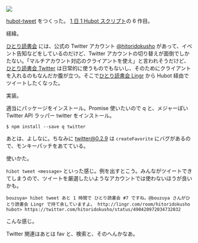 ![](http://img.bouzuya.net/2014-07-19.png)

[hubot-tweet][bouzuya/hubot-tweet] をつくった。 [1 日 1 Hubot スクリプト][hubot-script-per-day]の 6 作目。

経緯。

[ひとり読書会][hitoridokusho] には、公式の Twitter アカウント [@hitoridokusho][] があって、イベント告知などをしているのだけど、Twitter アカウントの切り替えが面倒でしかたない。「マルチアカウント対応のクライアントを使え」と言われそうだけど、[ひとり読書会 Twitter][@hitoridokusho] は日常的に使うものでもないし、そのためにクライアントを入れるのもなんだか腹が立つ。そこで[ひとり読書会 Lingr][lingr] から Hubot 経由でツイートしたくなった。

実装。

適当にパッケージをインストール。Promise 使いたいので q と、メジャーぽい Twitter API ラッパー twitter をインストール。

    $ npm install --save q twitter

あとは、よしなに。ちなみに twitter@0.2.9 は `createFavorite` にバグがあるので、モンキーパッチをあてている。

使いかた。

`hibot tweet <message>` といった感じ。例を出すとこう。みんながツイートできてしまうので、ツイートを厳選したいようなアカウントでは使わないほうが良いかも。

    bouzuya> hibot tweet あと 1 時間で ひとり読書会 #7 ですね。@bouzuya さんがひとり読書会 Lingr で持て余していますよ。 http://lingr.com/room/hitoridokusho
    hubot> https://twitter.com/hitoridokusho/status/490420972034732032

こんな感じ。

Twitter 関連はあとは fav と、検索と、そのへんかなあ。

[bouzuya/hubot-tweet]: https://github.com/bouzuya/hubot-tweet
[hubot-script-per-day]: https://blog.bouzuya.net/posts?tags=hubot-script-per-day
[hitoridokusho]: https://github.com/hitoridokusho/hitoridokusho/wiki
[@hitoridokusho]: https://twitter.com/hitoridokusho
[lingr]: https://lingr.com/room/hitoridokusho
